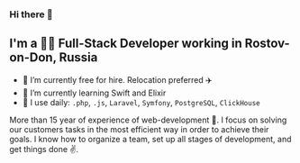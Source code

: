 ### Hi there 👋

## I'm a 👨‍💻 Full-Stack Developer working in Rostov-on-Don, Russia

- 🔭 I’m currently free for hire. Relocation preferred ✈️
- 🌱 I’m currently learning Swift and Elixir
- 🙈 I use daily: `.php`, `.js`, `Laravel`, `Symfony`, `PostgreSQL`, `ClickHouse`

More than 15 year of experience of web-development 🤪. I focus on solving our customers tasks in the most efficient way in order to achieve their goals. I know how to organize a team, set up all stages of development, and get things done ✌️.
